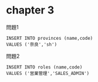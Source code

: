 # chapter 3

問題1
```
INSERT INTO provinces (name,code)
VALUES ('奈良','sh')
```

問題2
```
INSERT INTO roles (name,code)
VALUES ('営業管理','SALES_ADMIN')
```
